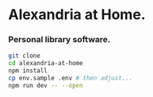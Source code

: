 # Alexandria at Home.
### Personal library software.

```bash
git clone
cd alexandria-at-home
npm install
cp env.sample .env # then adjust...
npm run dev -- --open
```